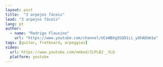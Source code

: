 ```yaml
---
layout: post
title:  "3 arpejos fáceis"
lead: "3 arpejos fáceis"
lang: pt
author:
  - name: "Rodrigo Flausino"
    url: "https://www.youtube.com/channel/UCeWBXgIGQ91ii_yOhADUm1w"
tags: [guitar, fretboard, arpeggios]
video:
  url: https://www.youtube.com/embed/ILPLB2__YLQ
  platform: youtube
---
```

